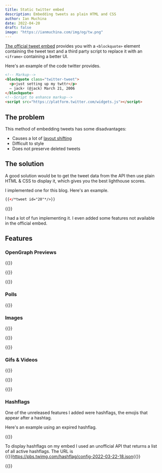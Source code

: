 ```yaml
---
title: Static twitter embed
description: Embedding tweets as plain HTML and CSS
author: Ian Muchina
date: 2022-04-20
draft: false
image: "https://ianmuchina.com/img/og/tw.png"
---
```



[The official tweet embed](https://help.twitter.com/en/using-twitter/how-to-embed-a-tweet)
provides you with a `<blockquote>` element containing the tweet text and a third
party script to replace it with an `<iframe>` containing a better UI.

Here's an example of the code twitter provides.

```html
<!-- Markup-->
<blockquote class="twitter-tweet">
  <p>just setting up my twttr</p>
  — jack⚡️ (@jack) March 21, 2006
</blockquote>
<!--Script to enhance markup-->
<script src="https://platform.twitter.com/widgets.js"></script>
```

## The problem

This method of embedding tweets has some disadvantages:

- Causes a lot of [layout shifting](https://web.dev/optimize-cls/)
- Difficult to style
- Does not preserve deleted tweets

## The solution

A good solution would be to get the tweet data from the API then use plain HTML 
& CSS to display it, which gives you the best lighthouse scores.

I implemented one for this blog. Here's an example.

```html
{{</*tweet id="20"*/>}}
```

{{<tweet id="20">}}


I had a lot of fun implementing it. I even added some features not available in the official embed.

## Features

### OpenGraph Previews

{{<tweet id="1459194182459961346">}}

{{<tweet id="1480948780769976328">}}

{{<tweet id="1445135742561394692">}}

### Polls

{{<tweet id="1504102594192584705">}}

  
### Images
  
<!-- 2 -->
{{<tweet id="1408575349286326272">}}
<!-- 3 -->
{{<tweet id="869317433814904832">}}
<!-- 4 -->
{{<tweet id="861627479294746624">}}

### Gifs & Videos

<!--  Gif  -->
{{<tweet id="870042717589340160">}}

<!--  The weekend  -->
{{<tweet id="1509951833321578499">}}

 <!--  Music  -->
{{<tweet id="1513944715703504914">}}

### Hashflags

One of the unreleased features I added were hashflags, the emojis that appear after a hashtag.

Here's an example using an expired hashflag.

{{<tweet id="1400374052087238658">}}

To display hashflags on my embed I used an unofficial API that returns a list of
all active hashflags. The URL is {{<unsafe>}}<a href="#" id="hashflag_link">https://pbs.twimg.com/hashflag/config-2022-03-22-18.json</a>{{</unsafe>}}

<!-- Script to update the link above with a valid url -->
{{<unsafe>}}
    <script>
    // Changes html link from js
    function setHLink(){
    let date = new Date().toISOString().split('T')[0];

    let url = `pbs.twimg.com/hashflag/config-${date}-00.json`

    hashflag_link.innerText = url
    hashflag_link.href = `https://${url}`
    }
    setHLink()
    </script>
{{</unsafe>}}

The API only returns data for dates within the current month. To archive it, I created
a GitHub repo with the image assets and JSON data. The repo automatically updates itself every hour.
For the older hashflags, I was able to get the data and images from the [hashflags.io](https://hashflags.io) website.

## Spaces

I also added a Twitter spaces card. It's simple and only links to the space page
on twitter.

{{<tweet id="1513569873439326209">}}

Here's a space where the details are not available
{{<tweet id="1506727406609920003">}}
  
{{<tweet id="1520174956310671364">}}
## Further development

- More Test cases
- Deleted Tweets
- Threads
- Image zooming
- Image placeholders 
